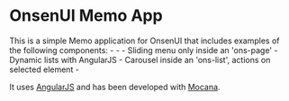 # OnsenUI Memo App

This is a simple Memo application for OnsenUI that includes examples of the following components:
-<ons-navigator>
-<ons-toolbar>
-<ons-sliding-menu> Sliding menu only inside an 'ons-page'
-<ons-list> Dynamic lists with AngularJS
-<ons-carousel> Carousel inside an 'ons-list', actions on selected element
-<ons-template>

It uses [AngularJS](https://angularjs.org/ "AngularJS") and has been developed with [Mocana](https://monaca.io/ "Monaca").


